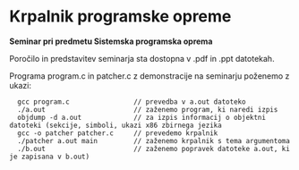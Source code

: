 # Krpalnik programske opreme
**Seminar pri predmetu Sistemska programska oprema**

Poročilo in predstavitev seminarja sta dostopna v .pdf in .ppt datotekah.

Programa program.c in patcher.c z demonstracije na seminarju poženemo z ukazi:


```
  gcc program.c                // prevedba v a.out datoteko
  ./a.out                      // zaženemo program, ki naredi izpis
  objdump -d a.out             // za izpis informacij o objektni datoteki (sekcije, simboli, ukazi x86 zbirnega jezika
  gcc -o patcher patcher.c     // prevedemo krpalnik
  ./patcher a.out main         // zaženemo krpalnik s tema argumentoma
  ./b.out                      // zaženemo popravek datoteke a.out, ki je zapisana v b.out)
```
